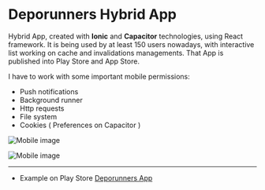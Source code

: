 # Deporunners Hybrid App

Hybrid App, created with **Ionic** and **Capacitor** technologies, using React framework. It is being used by at least 150 users nowadays, with interactive list working on cache and invalidations managements.
That App is published into Play Store and App Store.

I have to work with some important mobile permissions:
- Push notifications
- Background runner
- Http requests
- File system
- Cookies ( Preferences on Capacitor )

<div className="flex justify-between gap-8 max-h-24 py-2">

  ![Mobile image](/img/mobile-cap.png "login page")

  ![Mobile image](/img/mobile-dash.png "dashboard page")

</div>

---

- Example on Play Store [Deporunners App](https://play.google.com/store/apps/details?id=cat.deporunners&hl=es_419&gl=ES)